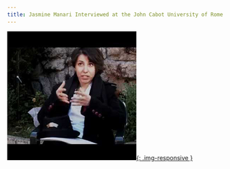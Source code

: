 ```yaml
---
title: Jasmine Manari Interviewed at the John Cabot University of Rome
---
```


[![Interview](assets/img/interview.jpg){: .img-responsive }](https://www.youtube.com/watch?v=zdnvRJYyPGs)
